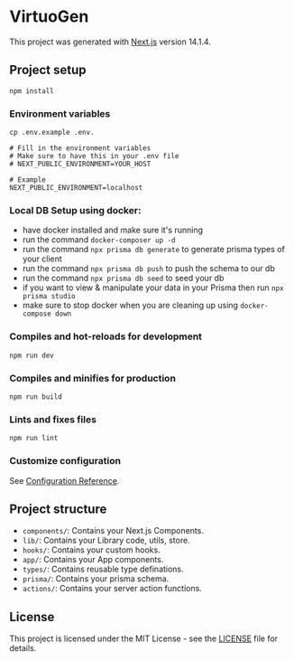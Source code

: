 # VirtuoGen

This project was generated with [Next.js](https://nextjs.org/) version 14.1.4.

## Project setup

```
npm install
```

### Environment variables

```
cp .env.example .env.

# Fill in the environment variables
# Make sure to have this in your .env file
# NEXT_PUBLIC_ENVIRONMENT=YOUR_HOST

# Example
NEXT_PUBLIC_ENVIRONMENT=localhost
```

### Local DB Setup using docker:

- have docker installed and make sure it's running
- run the command `docker-composer up -d`
- run the command `npx prisma db generate` to generate prisma types of your client
- run the command `npx prisma db push` to push the schema to our db
- run the command `npx prisma db seed` to seed your db
- if you want to view & manipulate your data in your Prisma then run `npx prisma studio`
- make sure to stop docker when you are cleaning up using `docker-compose down`

### Compiles and hot-reloads for development

```
npm run dev
```

### Compiles and minifies for production

```
npm run build
```

### Lints and fixes files

```
npm run lint
```

### Customize configuration

See [Configuration Reference](https://nextjs.org/docs/app/building-your-application/configuring).

## Project structure

- `components/`: Contains your Next.js Components.
- `lib/`: Contains your Library code, utils, store.
- `hooks/`: Contains your custom hooks.
- `app/`: Contains your App components.
- `types/`: Contains reusable type definations.
- `prisma/`: Contains your prisma schema.
- `actions/`: Contains your server action functions.

## License

This project is licensed under the MIT License - see the [LICENSE](LICENSE) file for details.
